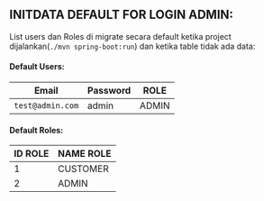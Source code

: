 ## INITDATA DEFAULT FOR LOGIN ADMIN:
List users dan Roles di migrate secara default ketika project dijalankan(`./mvn spring-boot:run`) dan ketika table tidak ada data:

#### Default Users:
| Email  | Password | ROLE|
| ------------- | ------------- |-------------|
| `test@admin.com`  | admin  | ADMIN |

#### Default Roles:
| ID ROLE  | NAME ROLE |
| ------------- | ------------- |
| 1 | CUSTOMER |
| 2 | ADMIN |
